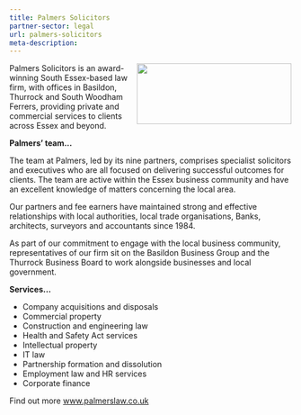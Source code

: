 ```yaml
---
title: Palmers Solicitors
partner-sector: legal
url: palmers-solicitors
meta-description:
---
```


<p><img alt="" src="//clarity-strategies.github.io/ie-uploads/uploads/about/Palmers_RGB_275px_72dpi.jpg" style="float:right; height:108px; margin-left:2px; margin-right:2px; width:275px" /></p><p>Palmers Solicitors is an award-winning South Essex-based law firm, with offices in Basildon, Thurrock and South Woodham Ferrers, providing private and commercial services to clients across Essex and beyond.</p><p><strong>Palmers&rsquo; team&hellip;</strong></p><p>The team at Palmers, led by its nine partners, comprises specialist solicitors and executives who are all focused on delivering successful outcomes for clients. The team are active within the Essex business community and have an excellent knowledge of matters concerning the local area.</p><p>Our partners and fee earners have maintained strong and effective relationships with local authorities, local trade organisations, Banks, architects, surveyors and accountants since 1984.</p><p>As part of our commitment to engage with the local business community, representatives of our firm sit on the Basildon Business Group and the Thurrock Business Board to work alongside businesses and local government.</p><p><strong>Services&hellip;</strong></p><ul><li>Company acquisitions and disposals</li><li>Commercial property</li><li>Construction and engineering law</li><li>Health and Safety Act services</li><li>Intellectual property</li><li>IT law</li><li>Partnership formation and dissolution</li><li>Employment law and HR services</li><li>Corporate finance</li></ul><p>Find out more&nbsp;<a href="http://www.palmerslaw.co.uk" target="_blank">www.palmerslaw.co.uk</a></p>